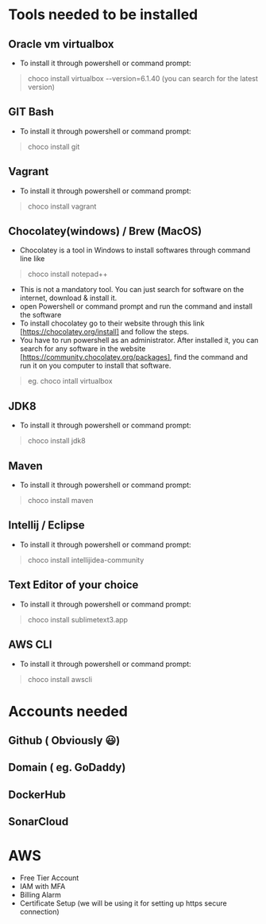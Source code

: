 # Tools needed to be installed
 ## Oracle vm virtualbox
 - To install it through powershell or command prompt:
 > choco install virtualbox --version=6.1.40 (you can search for the latest version)
 ## GIT Bash
  - To install it through powershell or command prompt:
  > choco install git
 ## Vagrant
  - To install it through powershell or command prompt:
  > choco install vagrant
 ## Chocolatey(windows) / Brew (MacOS)
 - Chocolatey is a tool in Windows to install softwares through command line like
 > choco install notepad++ 
 - This is not a mandatory tool. You can just search for software on the internet, download & install it. 
 - open Powershell or command prompt and run the command and install the software
 - To install chocolatey go to their website through this link [https://chocolatey.org/install] and follow the steps.
 - You have to run powershell as an administrator. After installed it, you can search for any software in the website [https://community.chocolatey.org/packages], find the command and run it on you computer to install that software.
 > eg. choco intall virtualbox
 ## JDK8
  - To install it through powershell or command prompt:
  > choco install jdk8
 ## Maven
  - To install it through powershell or command prompt:
  > choco install maven
 ## Intellij / Eclipse
  - To install it through powershell or command prompt:
  > choco install intellijidea-community
 ## Text Editor of your choice
  - To install it through powershell or command prompt:
  > choco install sublimetext3.app
 ## AWS CLI
  - To install it through powershell or command prompt:
  > choco install awscli
# Accounts needed
## Github ( Obviously 😃)
## Domain ( eg. GoDaddy)
## DockerHub
## SonarCloud
# AWS
- Free Tier Account
- IAM with MFA
- Billing Alarm
- Certificate Setup (we will be using it for setting up https secure connection)

